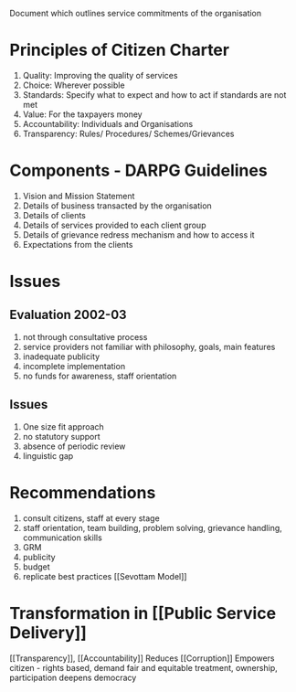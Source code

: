 Document which outlines service commitments of the organisation
# Principles of Citizen Charter
1. Quality: Improving the quality of services
2. Choice: Wherever possible
3. Standards: Specify what to expect and how to act if standards are not met
4. Value: For the taxpayers money
5. Accountability: Individuals and Organisations
6. Transparency: Rules/ Procedures/ Schemes/Grievances
# Components - DARPG Guidelines
1. Vision and Mission Statement
2. Details of business transacted by the organisation
3. Details of clients
4. Details of services provided to each client group
5. Details of grievance redress mechanism and how to access it
6. Expectations from the clients
# Issues
## Evaluation 2002-03
1. not through consultative process
2. service providers not familiar with philosophy, goals, main features
3. inadequate publicity
4. incomplete implementation
5. no funds for awareness, staff orientation
## Issues
1. One size fit approach
2. no statutory support
3. absence of periodic review
4. linguistic gap
# Recommendations
1. consult citizens, staff at every stage
2. staff orientation, team building, problem solving, grievance handling, communication skills
3. GRM
4. publicity
5. budget
6. replicate best practices
[[Sevottam Model]]
# Transformation in [[Public Service Delivery]]
[[Transparency]], [[Accountability]]
Reduces [[Corruption]]
Empowers citizen - rights based, demand fair and equitable treatment, ownership, participation
deepens democracy